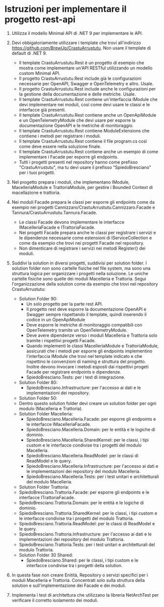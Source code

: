 # Istruzioni per implementare il progetto rest-api 

1. Utilizza il modello Minimal API di .NET 9 per implementare le API.
2. Devi obbigatoriamente utilizzare i template che trovi all'indirizzo https://github.com/BrewUp/CrastuArrustutu. Non usare il template di default di .NET 9.
   - Il template CrastuArrustutu.Rest è un progetto di esempio che mostra come implementare un'API RESTful utilizzando un modello custom Minimal API.  
   - Il progetto CrastuArrustutu.Rest include già le configurazioni necessarie per OpenAPI, Swagger e OpenTelemetry e altro. Usale.
   - Il progetto CrastuArrustutu.Rest include anche le configurazioni per la gestione della documentazione e delle metriche. Usale.
   - Il template CrastuArrustutu.Rest contiene un'interfaccia IModule che devi implementare nei moduli, così come devi usare le classi e le interfacce già presenti.
   - Il template CrastuArrustutu.Rest contiene anche un OpenApiModule e un OpenTelemetryModule che devi usare per esporre la documentazione OpenAPI e le metriche di monitoraggio.
   - Il template CrastuArrustutu.Rest contiene ModuleExtensions che contiene i metodi per registrare i moduli.
   - Il template CrastuArrustutu.Rest contiene il file program.cs così come deve essere nella soluzione finale.
   - Il template CrastuArrustutu.Rest contiene anche un esempio di come implementare i Facade per esporre gli endpoints.
   - Tutti i progetti presenti nel repository hanno come prefisso "CrastuArrustutu", ma tu devi usare il prefisso "SpiedoBresciano" per i tuoi progetti.
3. Nel progetto prepara i moduli, che implementano IModule, MacelleriaModule e TrattoriaModule, per gestire i Bounded Context di macellazione e trattoria.
4. Nei moduli Facade prepara le classi per esporre gli endpoints come da esempio nei progetti Cannizzaro/CrastuArrustutu.Cannizzaro.Facade e Tannura/CrastuArrustutu.Tannura.Facade.
   - Le classi Facade devono implementare le interfacce IMacelleriaFacade e ITrattoriaFacade.
   - Nei progetti Facade prepara anche le classi per registrare i servizi e le dipendenze necessarie come estensioni di IServiceCollection e come da esempio che trovi nei progetti Facade nel repository.
   - Non dimenticare di registrare i servizi nei metodi Register() dei moduli.
5. Suddivi la solution in diversi progetti, suddivisi per solution folder. I solution folder non sono cartelle fisiche nel file system, ma sono una struttura logica per organizzare i progetti nella soluzione. Le uniche cartelle fisiche sono quelle dei moduli Macelleria e Trattoria. Segui l'organizzazione della solution come da esempio che trovi nel repository CrastuArrustutu:
   - Solution Folder 90:
     - Un solo progetto per la parte rest API.
      - Il progetto rest deve esporre la documentazione OpenAPI e Swagger sempre rispettando il template, quindi inserendo il codice in un OpenApiModule
      - Deve esporre le metriche di monitoraggio compatibili con OpenTelemetry tramite un OpenTelemetryModule.
      - Deve avere dipendenze verso i moduli Macelleria e Trattoria solo tramite i rispettivi progetti Facade.
      - Quando implementi le classi MacelleriaModule e TrattoriaModule, assicurati che i metodi per esporre gli endpoints implementino l'interfaccia IModule che trovi nel template indicato e che rispettino le convenzioni di naming e struttura del progetto. Inoltre devono invocare i metodi esposti dai rispettivi progeti Facade per registrare endpoints e dipendenze.
     - SpiedoBresciano.Tests: per i test di integrazione.
   - Solution Folder 80:
     - SpiedoBresciano.Infrastructure: per l'accesso ai dati e le implementazioni dei repository.
   - Solution Folder 50:
   - Dentro questo solution folder devi creare un solution folder per ogni modulo (Macelleria e Trattoria).
   - Solution Folder Macelleria:
     - SpiedoBresciano.Macelleria.Facade: per esporre gli endpoints e le interfacce IMacelleriaFacade.
     - SpiedoBresciano.Macelleria.Domain: per le entità e le logiche di dominio.
     - SpiedoBresciano.Macelleria.SharedKernel: per le classi, i tipi custom e le interfacce condivise tra i progetti del modulo Macelleria.
     - SpiedoBresciano.Macelleria.ReadModel: per le classi di ReadModel e le query.
     - SpiedoBresciano.Macelleria.Infrastructure: per l'accesso ai dati e le implementazioni dei repository del modulo Macelleria.
     - SpiedoBresciano.Macelleria.Tests: per i test unitari e architetturali del modulo Macelleria.
    - Solution Folder Trattoria:
     - SpiedoBresciano.Trattoria.Facade: per esporre gli endpoints e le interfacce ITrattoriaFacade.
     - SpiedoBresciano.Trattoria.Domain: per le entità e le logiche di dominio.
     - SpiedoBresciano.Trattoria.SharedKernel: per le classi, i tipi custom e le interfacce condivise tra i progetti del modulo Trattoria.
     - SpiedoBresciano.Trattoria.ReadModel: per le classi di ReadModel e le query.
     - SpiedoBresciano.Trattoria.Infrastructure: per l'accesso ai dati e le implementazioni dei repository del modulo Trattoria.
     - SpiedoBresciano.Trattoria.Tests: per i test unitari e architetturali del modulo Trattoria.
   - Solution Folder 30 Shared:
     - SpiedoBresciano.Shared: per le classi, i tipi custom e le interfacce condivise tra i progetti della solution.
    
  6. In questa fase non creare Enitità, Repository o servizi specifici per i moduli Macelleria e Trattoria. Concentrati solo sulla struttura della solution e sull'implementazione dei Facade e dei moduli.
7. Implementa i test di architettura che utilizzano la libreria NetArchTest per verificare il corretto isolamento dei moduli.
  
    